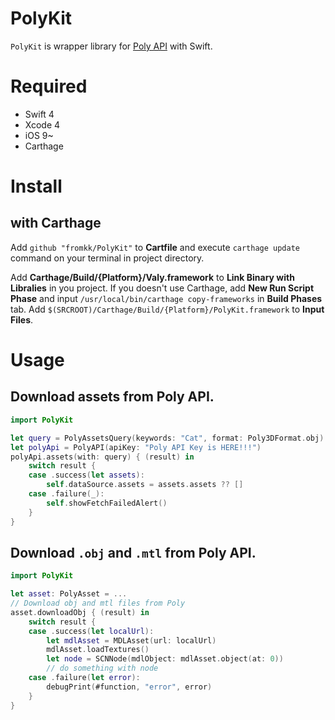 #  PolyKit

`PolyKit` is wrapper library for [Poly API](https://developers.google.com/poly/) with Swift.

# Required

- Swift 4
- Xcode 4
- iOS 9~
- Carthage

# Install

## with Carthage

Add `github "fromkk/PolyKit"` to **Cartfile** and execute `carthage update` command on your terminal in project directory.

Add **Carthage/Build/{Platform}/Valy.framework** to **Link Binary with Libralies** in you project.
If you doesn't use Carthage, add **New Run Script Phase** and input `/usr/local/bin/carthage copy-frameworks` in **Build Phases** tab.
Add `$(SRCROOT)/Carthage/Build/{Platform}/PolyKit.framework` to **Input Files**.


# Usage

## Download assets from Poly API.

```swift
import PolyKit

let query = PolyAssetsQuery(keywords: "Cat", format: Poly3DFormat.obj)
let polyApi = PolyAPI(apiKey: "Poly API Key is HERE!!!")
polyApi.assets(with: query) { (result) in
    switch result {
    case .success(let assets):
        self.dataSource.assets = assets.assets ?? []
    case .failure(_):
        self.showFetchFailedAlert()
    }
}
```

## Download `.obj` and `.mtl` from Poly API.

```swift
import PolyKit

let asset: PolyAsset = ...
// Download obj and mtl files from Poly
asset.downloadObj { (result) in
    switch result {
    case .success(let localUrl):
        let mdlAsset = MDLAsset(url: localUrl)
        mdlAsset.loadTextures()
        let node = SCNNode(mdlObject: mdlAsset.object(at: 0))
        // do something with node
    case .failure(let error):
        debugPrint(#function, "error", error)
    }
}
```

